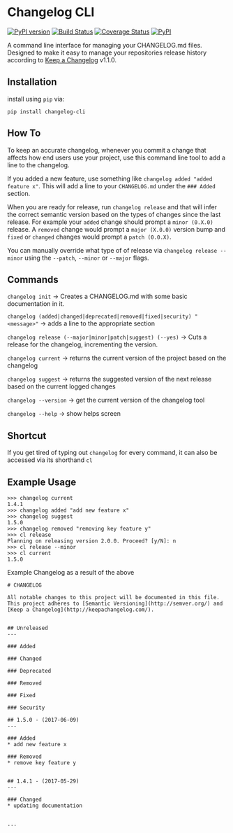 # Changelog CLI

[![PyPI version](https://badge.fury.io/py/changelog-cli.svg)](https://badge.fury.io/py/changelog-cli)
[![Build Status](https://github.com/mc706/changelog-cli/workflows/Tests/badge.svg)](https://github.com/mc706/changelog-cli/actions?query=workflow%3ATests)
[![Coverage Status](https://coveralls.io/repos/github/mc706/changelog-cli/badge.svg?branch=master)](https://coveralls.io/github/mc706/changelog-cli?branch=master)
[![PyPI](https://img.shields.io/pypi/pyversions/changelog-cli.svg)](https://pypi.org/project/changelog-cli/)


A command line interface for managing your CHANGELOG.md files. Designed to make it easy to manage your repositories
release history according to [Keep a Changelog](http://keepachangelog.com/) v1.1.0.

## Installation
install using `pip` via:

```
pip install changelog-cli
```


## How To
To keep an accurate changelog, whenever you commit a change that affects how end users use
your project, use this command line tool to add a line to the changelog. 

If you added a new feature, use something like `changelog added "added feature x"`. This will add a
line to your `CHANGELOG.md` under the `### Added` section. 

When you are ready for release, run `changelog release` and that will infer the correct semantic 
version based on the types of changes since the last release. For example your `added` change should
prompt a `minor (0.X.0)` release. A `removed` change would prompt a `major (X.0.0)` version bump and `fixed` or `changed` changes
 would prompt a `patch (0.0.X)`.
 
You can manually override what type of of release via `changelog release --minor` using the `--patch`, `--minor` or `--major`
flags. 


## Commands
`changelog init` -> Creates a CHANGELOG.md with some basic documentation in it.

`changelog (added|changed|deprecated|removed|fixed|security) "<message>"` -> adds a line to the appropriate section

`changelog release (--major|minor|patch|suggest) (--yes)` -> Cuts a release for the changelog, incrementing the version.

`changelog current` -> returns the current version of the project based on the changelog

`changelog suggest` -> returns the suggested version of the next release based on the current logged changes

`changelog --version` -> get the current version of the changelog tool

`changelog --help` -> show helps screen

## Shortcut
If you get tired of typing out `changelog` for every command, it can also be accessed via its shorthand `cl`

## Example Usage
```
>>> changelog current
1.4.1
>>> changelog added "add new feature x"
>>> changelog suggest
1.5.0
>>> changelog removed "removing key feature y"
>>> cl release
Planning on releasing version 2.0.0. Proceed? [y/N]: n
>>> cl release --minor
>>> cl current
1.5.0
```

Example Changelog as a result of the above

```
# CHANGELOG

All notable changes to this project will be documented in this file.
This project adheres to [Semantic Versioning](http://semver.org/) and [Keep a Changelog](http://keepachangelog.com/).


## Unreleased
---

### Added

### Changed

### Deprecated

### Removed

### Fixed

### Security

## 1.5.0 - (2017-06-09)
---

### Added
* add new feature x

### Removed
* remove key feature y


## 1.4.1 - (2017-05-29)
---

### Changed
* updating documentation


...
```
